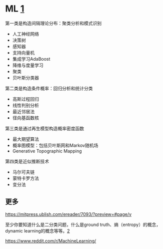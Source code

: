 # ML [1]

第一类是构造间隔理论分布：聚类分析和模式识别

- 人工神经网络
- 决策树
- 感知器
- 支持向量机
- 集成学习AdaBoost
- 降维与度量学习
- 聚类
- 贝叶斯分类器

第二类是构造条件概率：回归分析和统计分类

- 高斯过程回归
- 线性判别分析
- 最近邻居法
- 径向基函数核

第三类是通过再生模型构造概率密度函数

- 最大期望算法
- 概率图模型：包括贝叶斯网和Markov随机场
- Generative Topographic Mapping

第四类是近似推断技术

- 马尔可夫链
- 蒙特卡罗方法
- 变分法

## 更多

https://mitpress.ublish.com/ereader/7093/?preview=#page/v

至少你要知道什么是二分类问题，什么是ground truth、熵（entropy）的概念，dynamic learning的概念等等。[2]

https://www.reddit.com/r/MachineLearning/

[1]: https://www.pianshen.com/article/66921228716/
[2]: http://www.uml.org.cn/DevProcess/201712283.asp
